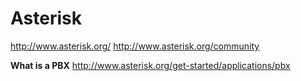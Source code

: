 # Asterisk

http://www.asterisk.org/
http://www.asterisk.org/community

**What is a PBX**
http://www.asterisk.org/get-started/applications/pbx
